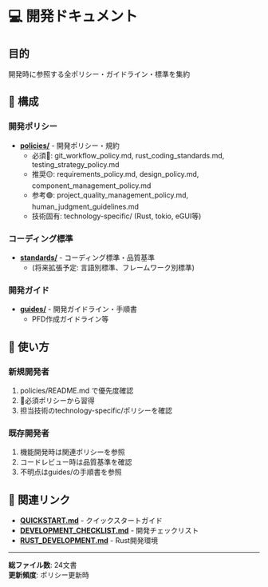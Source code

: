 # 💻 開発ドキュメント

## 目的
開発時に参照する全ポリシー・ガイドライン・標準を集約

## 📂 構成

### 開発ポリシー
- **[policies/](policies/)** - 開発ポリシー・規約
  - 必須🔴: git_workflow_policy.md, rust_coding_standards.md, testing_strategy_policy.md
  - 推奨🟡: requirements_policy.md, design_policy.md, component_management_policy.md
  - 参考🟢: project_quality_management_policy.md, human_judgment_guidelines.md
  - 技術固有: technology-specific/ (Rust, tokio, eGUI等)

### コーディング標準
- **[standards/](standards/)** - コーディング標準・品質基準
  - (将来拡張予定: 言語別標準、フレームワーク別標準)

### 開発ガイド
- **[guides/](guides/)** - 開発ガイドライン・手順書
  - PFD作成ガイドライン等

## 🎯 使い方

### 新規開発者
1. policies/README.md で優先度確認
2. 🔴必須ポリシーから習得
3. 担当技術のtechnology-specific/ポリシーを確認

### 既存開発者
1. 機能開発時は関連ポリシーを参照
2. コードレビュー時は品質基準を確認
3. 不明点はguides/の手順書を参照

## 🔗 関連リンク
- **[QUICKSTART.md](../../QUICKSTART.md)** - クイックスタートガイド
- **[DEVELOPMENT_CHECKLIST.md](../../DEVELOPMENT_CHECKLIST.md)** - 開発チェックリスト
- **[RUST_DEVELOPMENT.md](../../RUST_DEVELOPMENT.md)** - Rust開発環境

---
**総ファイル数**: 24文書  
**更新頻度**: ポリシー更新時